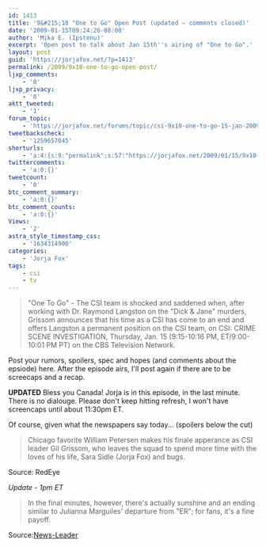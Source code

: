 ```yaml
---
id: 1413
title: '9&#215;10 "One to Go" Open Post (updated — comments closed)'
date: '2009-01-15T09:24:26-08:00'
author: 'Mika E. (Ipstenu)'
excerpt: 'Open post to talk about Jan 15th''s airing of "One to Go".'
layout: post
guid: 'https://jorjafox.net/?p=1413'
permalink: /2009/9x10-one-to-go-open-post/
ljxp_comments:
    - '0'
ljxp_privacy:
    - '0'
aktt_tweeted:
    - '1'
forum_topic:
    - 'https://jorjafox.net/forums/topic/csi-9x10-one-to-go-15-jan-2009'
tweetbackscheck:
    - '1259657045'
shorturls:
    - 'a:4:{s:9:"permalink";s:57:"https://jorjafox.net/2009/01/15/9x10-one-to-go-open-post/";s:7:"tinyurl";s:25:"http://tinyurl.com/836lfj";s:4:"isgd";s:18:"http://is.gd/5349i";s:5:"bitly";s:20:"http://bit.ly/8HvILK";}'
twittercomments:
    - 'a:0:{}'
tweetcount:
    - '0'
btc_comment_summary:
    - 'a:0:{}'
btc_comment_counts:
    - 'a:0:{}'
Views:
    - '2'
astra_style_timestamp_css:
    - '1634314900'
categories:
    - 'Jorja Fox'
tags:
    - csi
    - tv
---
```


<blockquote>"One To Go" - The CSI team is shocked and saddened when, after working with Dr. Raymond Langston on the "Dick & Jane" murders, Grissom announces that his time as a CSI has come to an end and offers Langston a permanent position on the CSI team, on CSI: CRIME SCENE INVESTIGATION, Thursday, Jan. 15 (9:15-10:16 PM, ET/9:00-10:01 PM PT) on the CBS Television Network. </blockquote>

Post your rumors, spoilers, spec and hopes (and comments about the epsiode) here.  After the episode airs, I'll post again if there are to be screecaps and a recap.

**UPDATED** Bless you Canada! Jorja is in this episode, in the last minute. There is no dialouge. Please don't keep hitting refresh, I won't have screencaps until about 11:30pm ET.

Of course, given what the newspapers say today... (spoilers below the cut)
<!--more-->
<blockquote>Chicago favorite William Petersen makes his finale apperance as CSI leader Gil Grissom, who leaves the squad to spend more time with the loves of his life, Sara Sidle (Jorja Fox) and bugs.</blockquote>
Source: RedEye

_Update - 1pm ET_
<blockquote>In the final minutes, however, there's actually sunshine and an ending similar to Julianna Marguiles' departure from "ER"; for fans, it's a fine payoff.</blockquote>
Source:<a href="http://www.news-leader.com/article/20090115/ENTERTAINMENT10/901150375/1005/RSS04">News-Leader</a>
